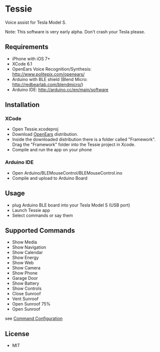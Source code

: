 # Tessie
Voice assist for Tesla Model S.

Note: This software is very early alpha. Don't crash your Tesla please.

## Requirements
- iPhone with iOS 7+
- XCode 6.1
- OpenEars Voice Recognition/Synthesis: http://www.politepix.com/openears/
- Arduino with BLE shield (Blend Micro: http://redbearlab.com/blendmicro/)
- Arduino IDE: http://arduino.cc/en/main/software

## Installation

### XCode
- Open Tessie.xcodeproj
- Download [OpenEars](http://www.politepix.com/openears/#Installation) distribution.
- Inside the downloaded distribution there is a folder called "Framework". Drag the "Framework" folder into the Tessie project in Xcode.
- Compile and run the app on your phone

### Arduino IDE
- Open Arduino/BLEMouseControl/BLEMouseControl.ino
- Compile and upload to Arduino Board

## Usage
- plug Arduino BLE board into your Tesla Model S (USB port)
- Launch Tessie app
- Select commands or say them

## Supported Commands
- Show Media
- Show Navigation
- Show Calendar
- Show Energy
- Show Web
- Show Camera
- Show Phone
- Garage Door
- Show Battery
- Show Controls
- Close Sunroof
- Vent Sunroof
- Open Sunroof 75%
- Open Sunroof

see [Command Configuration](Tessie/commands.json)

## License
- MIT


